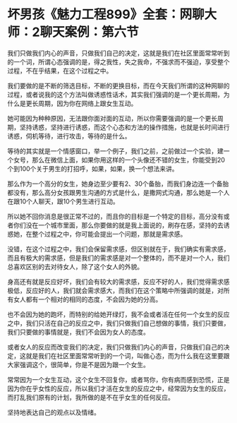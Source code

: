 # 坏男孩《魅力工程899》全套：网聊大师：2聊天案例：第六节

我们只做我们内心的声音，只做我们自己的决定，这就是我们在社区里面常常听到的一个词，所谓心态强调的是，得之我性，失之我命，不强求而不强迫，享受整个过程，不在乎结果，在这个过程之中。

我们要做的是不断的筛选目标，不断的更换目标，而在今天我们所谓的这种网聊的过程，或者说我的这个方法叫做诱惑性话术，其实我们强调的是一个更长周期，为什么是更长周期，因为你在网络上跟女生互动。

她可能因为种种原因，无法跟你面对面的互动，所以你需要强调的是一个更长周期，坚持诱惑，坚持进行诱惑，而这个心态和方法的操作措施，也就是长时间进行诱惑，伺机等待，进行攻击，等待的是什么。

等待的其实就是一个情感窗口，举一个例子，我们之前，之前做过一个实验，建一个女号，那么在微信上面，如果你用这样的一个头像还不错的女生，你能受到20个到100个关于男生的打招呼，如果，如果，换一个想法来讲。

那么作为一个高分的女生，她身边至少要有2、30个备胎，而我们身边连一个备胎都没有，那么高分女孩跟男生沟通的方式是什么，是撒网式沟通，那么她是一个人在跟10个人聊天，跟10个男生进行互动。

所以她不回你消息是很正常不过的，而且你的目标是一个特定的目标，高分没有或者你们没在一个城市里面，那么你要做的就是我上面说的，刷存在感，坚持的去诱惑她，在整个过程之中，你可能会提出一个问题，那就是需求感。

没错，在这个过程之中，我们会保留需求感，但区别就在于，我们确实有需求感，而且有极大的需求感，但是我们的需求感是对一个整体的，而不是对一个人，我们总喜欢区别的去对待女人，除了这个女人的外貌。

身高还有就是反应好坏，我们会有较大的需求感，反应不好的人，我们觉得需求感极低，反应好的人，我们就会需求感大，而我们在这个策略中所强调的就是，对所有女人都有一个相对的相同的态度，不会因为她的分高。

也不会因为她的跑坏，而特别的给她开绿灯，我不会或者活在任何一个女生的反应之中，我们只活在自己的反应之中，我们只做我们自己想做的事情，我们只要做，我们只要做的事情就是，我们不会因为女人的态度。

或者女人的反应而改变我们的决定，我们只做我们内心的声音，只做我们自己的决定，这就是我们在社区里面常常听到的一个词，叫做心态，而为什么我在这里要跟大家强调这个，很简单，你是不是因为跟一个女生。

常常因为一个女生互动，这个女生不回复你，或者骂你，你有病而感到恐慌，正是因为你在乎女性的反应，所以我们才活在女生的反应之中，经常因为女生的反应，而打乱我们原有的计划，我所做的是不在乎女生的任何反应。

坚持地表达自己的观点以及情绪。